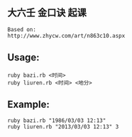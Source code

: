  
大六壬 金口诀 起课
-----------------
	
	Based on:
	http://www.zhycw.com/art/n863c10.aspx


Usage:
-------
	ruby bazi.rb <时间> 
	ruby liuren.rb <时间> <地分>


Example:
----------
	ruby bazi.rb "1986/03/03 12:13" 
	ruby liuren.rb "2013/03/03 12:13" 3




